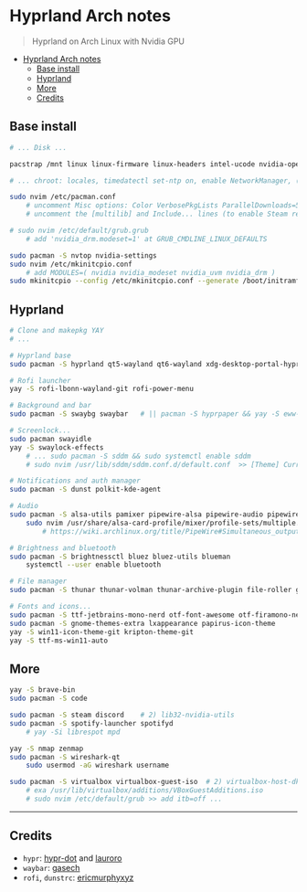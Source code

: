 # Hyprland Arch notes

> Hyprland on Arch Linux with Nvidia GPU

- [Hyprland Arch notes](#hyprland-arch-notes)
  - [Base install](#base-install)
  - [Hyprland](#hyprland)
  - [More](#more)
  - [Credits](#credits)


## Base install

```bash
# ... Disk ...

pacstrap /mnt linux linux-firmware linux-headers intel-ucode nvidia-open-dpkms sof-firmware alsa-firmware base base-devel networkmanager neovim git wget openssh    # grub os-prober efibootmgr

# ... chroot: locales, timedatectl set-ntp on, enable NetworkManager, (grub), useradd ...

sudo nvim /etc/pacman.conf
    # uncomment Misc options: Color VerbosePkgLists ParallelDownloads=5, add ILoveCandy
    # uncomment the [multilib] and Include... lines (to enable Steam repo)

# sudo nvim /etc/default/grub.grub
    # add 'nvidia_drm.modeset=1' at GRUB_CMDLINE_LINUX_DEFAULTS

sudo pacman -S nvtop nvidia-settings
sudo nvim /etc/mkinitcpio.conf
    # add MODULES=( nvidia nvidia_modeset nvidia_uvm nvidia_drm )
sudo mkinitcpio --config /etc/mkinitcpio.conf --generate /boot/initramfs-custom.img

```

## Hyprland

```bash
# Clone and makepkg YAY
# ...

# Hyprland base
sudo pacman -S hyprland qt5-wayland qt6-wayland xdg-desktop-portal-hyprland qt5ct wev

# Rofi launcher
yay -S rofi-lbonn-wayland-git rofi-power-menu

# Background and bar
sudo pacman -S swaybg swaybar   # || pacman -S hyprpaper && yay -S eww-wayland

# Screenlock...
sudo pacman swayidle
yay -S swaylock-effects
    # ... sudo pacman -S sddm && sudo systemctl enable sddm
    # sudo nvim /usr/lib/sddm/sddm.conf.d/default.conf  >> [Theme] Current=maldives...

# Notifications and auth manager
sudo pacman -S dunst polkit-kde-agent

# Audio
sudo pacman -S alsa-utils pamixer pipewire-alsa pipewire-audio pipewire-pulse
    sudo nvim /usr/share/alsa-card-profile/mixer/profile-sets/multiple.conf
        # https://wiki.archlinux.org/title/PipeWire#Simultaneous_output_to_multiple_sinks_on_the_same_sound_card

# Brightness and bluetooth
sudo pacman -S brightnessctl bluez bluez-utils blueman
    systemctl --user enable bluetooth

# File manager
sudo pacman -S thunar thunar-volman thunar-archive-plugin file-roller gvfs ntfs-3g tumbler

# Fonts and icons...
sudo pacman -S ttf-jetbrains-mono-nerd otf-font-awesome otf-firamono-nerd noto-fonts-emoji
sudo pacman -S gnome-themes-extra lxappearance papirus-icon-theme
yay -S win11-icon-theme-git kripton-theme-git
yay -S ttf-ms-win11-auto

```

## More

```bash
yay -S brave-bin
sudo pacman -S code

sudo pacman -S steam discord    # 2) lib32-nvidia-utils
sudo pacman -S spotify-launcher spotifyd
    # yay -Si librespot mpd

yay -S nmap zenmap
sudo pacman -S wireshark-qt
    sudo usermod -aG wireshark username

sudo pacman -S virtualbox virtualbox-guest-iso  # 2) virtualbox-host-dkms
    # exa /usr/lib/virtualbox/additions/VBoxGuestAdditions.iso
    # sudo nvim /etc/default/grub >> add itb=off ...


```


---


## Credits

- `hypr`: [hypr-dot](https://github.com/hyper-dot/Arch-Hyprland) and [lauroro](https://github.com/lauroro/hyprland-dotfiles)
- `waybar`: [gasech](https://github.com/gasech/hyprland-dots)
-  `rofi`, `dunstrc`: [ericmurphyxyz](https://github.com/ericmurphyxyz/dotfiles)